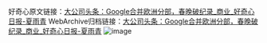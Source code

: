 好奇心原文链接：[大公司头条：Google合并欧洲分部，春晚破纪录_商业_好奇心日报-夏雨青](https://www.qdaily.com/articles/6820.html)
WebArchive归档链接：[大公司头条：Google合并欧洲分部，春晚破纪录_商业_好奇心日报-夏雨青](http://web.archive.org/web/20170910095217/http://www.qdaily.com/articles/6820.html)
![image](http://ww3.sinaimg.cn/large/007d5XDply1g3wb5yk02vj30u034i7wh)